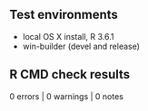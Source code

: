 ## Test environments
* local OS X install, R 3.6.1
* win-builder (devel and release)

## R CMD check results

0 errors | 0 warnings | 0 notes
